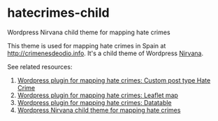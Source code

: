 # hatecrimes-child
Wordpress Nirvana child theme for mapping hate crimes

This theme is used for mapping hate crimes in Spain at http://crimenesdeodio.info. It's a child theme of Wordpress [Nirvana](https://wordpress.org/themes/nirvana/).

See related resources:
  1. [Wordpress plugin for mapping hate crimes: Custom post type Hate Crime](https://github.com/geraldo/hatecrimes)
  2. [Wordpress plugin for mapping hate crimes: Leaflet map](https://github.com/geraldo/hatecrimes-map)
  3. [Wordpress plugin for mapping hate crimes: Datatable](https://github.com/geraldo/hatecrimes-table)
  4. [Wordpress Nirvana child theme for mapping hate crimes](https://github.com/geraldo/hatecrimes-child)  
